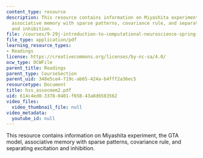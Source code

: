 ```yaml
---
content_type: resource
description: This resource contains information on Miyashita experiment, the GTA model,
  associative memory with sparse patterns, covariance rule, and separating excitation
  and inhibition.
file: /courses/9-29j-introduction-to-computational-neuroscience-spring-2004/614c4ed033780401f65843a8d6583562_hss_assocmem2.pdf
file_type: application/pdf
learning_resource_types:
- Readings
license: https://creativecommons.org/licenses/by-nc-sa/4.0/
ocw_type: OCWFile
parent_title: Readings
parent_type: CourseSection
parent_uid: 348e5ce4-719c-ab65-424a-b4fff2a36ec5
resourcetype: Document
title: hss_assocmem2.pdf
uid: 614c4ed0-3378-0401-f658-43a8d6583562
video_files:
  video_thumbnail_file: null
video_metadata:
  youtube_id: null
---
```

This resource contains information on Miyashita experiment, the GTA model, associative memory with sparse patterns, covariance rule, and separating excitation and inhibition.